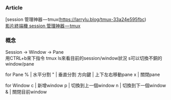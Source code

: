 ### Article
[session 管理神器 — tmux(https://larrylu.blog/tmux-33a24e595fbc)  
[影片終端機 session 管理神器 — tmux](https://www.youtube.com/watch?v=nD6g-rM5Bh0&list=PLbkWnfz63JbWlZSq964DCMW64dM06_qht) 

### 概念
Session -> Window -> Pane  
用CTRL+b來下指令 
tmux ls來看目前的session/window狀況 
s可以切換不銅的window/pane  
  
for Pane
% | 水平分割
" | 垂直分割
方向鍵 | 上下左右移動pane
x | 關閉pane

for Window
c | 新增window
p | 切換到上一個window
n | 切換到下一個window
& | 關閉目前window
